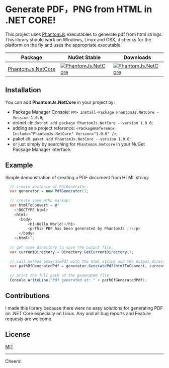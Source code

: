 # Generate PDF，PNG from HTML in .NET CORE!

 This project uses [PhantomJs](http://phantomjs.org) executables to generate pdf from html strings.
 This library should work on Windows, Linux and OSX, it checks for the platform on the fly and uses the appropriate executable.

| Package | NuGet Stable |  Downloads | 
| ------- | ------------ |  --------- | 
| [PhantomJs.NetCore](https://www.nuget.org/packages/PhantomJs.NetCore/) | [![PhantomJs.NetCore](https://img.shields.io/nuget/v/PhantomJs.NetCore.svg)](https://www.nuget.org/packages/PhantomJs.NetCore/) | [![PhantomJs.NetCore](https://img.shields.io/nuget/dt/PhantomJs.NetCore.svg)](https://www.nuget.org/packages/PhantomJs.NetCore/) |

## Installation

You can add **PhantomJs.NetCore** in your project by:

- Package Manager Console: `PM> Install-Package PhantomJs.NetCore -Version 1.0.0`;
- dotnet cli: `dotnet add package PhantomJs.NetCore --version 1.0.0`;
- adding as a project reference: `<PackageReference Include="PhantomJs.NetCore" Version="1.0.0" />`;
- paket cli: `paket add PhantomJs.NetCore --version 1.0.0`;
- or just simply by searching for `PhantomJs.Netcore` in your NuGet Package Manager interface.

## Example

Simple demonstration of creating a PDF document from HTML string:

```cs
  // create instance of PdfGenerator:
  var generator = new PdfGenerator();
  
  // create some HTML markup:
  var htmlToConvert = @"
    <!DOCTYPE html>
    <html>
      <body>
          <h1>Hello World!</h1>
          <p>This PDF has been generated by PhantomJs ;)</p>
      </body>
    </html>";
  
  // get some directory to save the output file:
  var currentDirectory = Directory.GetCurrentDirectory();
  
  // call method GeneratePdf with the html string and the output directory:
  var pathOfGeneratedPdf = generator.GeneratePdf(htmlToConvert, currentDirectory);
  
  // print the full path of the generated file:
  Console.WriteLine("Pdf generated at: " + pathOfGeneratedPdf);
```

## Contributions
  I made this library because there were no easy solutions for generating PDF on .NET Core especially on Linux. 
  Any and all bug reports and Feature requests are welcome.
 
## License  
  [MIT](LICENSE.md)

---
 
 Cheers! 
 
